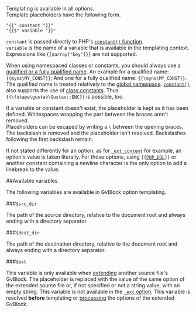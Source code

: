 Templating is available in all options.  
Template placeholders have the following form.

    "{{" constant "}}"
    "{{$" variable "}}"

`constant` is passed directly to PHP's [`constant()` function](http://php.net/manual/en/function.constant.php).  
`variable` is the name of a variable that is available in the templating context. Expressions like `{{$array["key"]}}` are not supported.

When using namespaced classes or constants, you should always use a [qualified or a fully qualified name](http://php.net/manual/en/language.namespaces.rules.php). An example for a qualified name: `{{myns\MY_CONST}}`; And one for a fully qualified name: `{{\myns\MY_CONST}}`. The qualified name is treated relatively to the [global namespace](http://php.net/manual/en/language.namespaces.global.php). [`constant()`](http://php.net/manual/en/function.constant.php) also supports the use of [class constants](http://php.net/manual/en/language.oop5.constants.php). Thus `{{\futape\gustav\Gustav::ENC}}` is possible, too.

If a variable or constant doesn't exist, the placeholder is kept as it has been defined. Whitespaces wrapping the part between the braces aren't removed.  
Placeholders can be escaped by writing a `\` between the opening braces. The backslash is removed and the placeholder isn't resolved. Backslashes following the first backslash remain.

If not stated differently for an option, as for [`_ext_content`](GvBlock-option-processing#string-_ext_content) for example, an option's value is taken literally. For those options, using <code>{{<a href="http://php.net/manual/en/reserved.constants.php#constant.php-eol">PHP_EOL</a>}}</code> or another constant containing a newline character is the only option to add a linebreak to the value.



##Available variables

The following variables are available in GvBlock option templating.

###`$src_dir`

The path of the source directory, relative to the document root and always ending with a directory separator.

###`$dest_dir`

The path of the destination directory, relative to the document root and always ending with a directory separator.

###`$ext`

This variable is only available when [extending](Extending-a-GvBlock) another source file's GvBlock. The placeholder is replaced with the value of the same option of the extended source file or, if not specified or not a string value, with an empty string. This variable is not available in the [`_ext` option](Gustav-core-options#_ext). This variable is resolved **before** templating or [processing](GvBlock-option-processing) the options of the extended GvBlock.